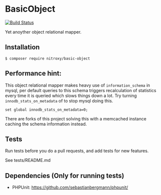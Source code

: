 # BasicObject

[![Build Status](https://travis-ci.org/NitroXy/BasicObject.svg?branch=master)](https://travis-ci.org/NitroXy/BasicObject)

Yet anoyther object relational mapper.

## Installation

    $ composer require nitroxy/basic-object

## Performance hint:

This object relational mapper makes heavy use of `information_schema` in mysql,
per default queries to this schema triggers recalculation of statistics every
time it is queried which slows things down a lot. Try turning
`innodb_stats_on_metadata` of to stop mysql doing this.

`set global innodb_stats_on_metadata=0;`

There are forks of this project solving this with a memcached instance caching
the schema information instead.

## Tests

Run tests before you do a pull requests, and add tests for new features.

See tests/README.md

## Dependencies (Only for running tests)

* PHPUnit: https://github.com/sebastianbergmann/phpunit/
